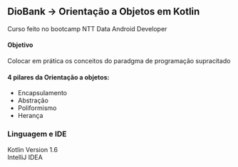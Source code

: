<h2> DioBank -> Orientação a Objetos em Kotlin</h2>
Curso feito no bootcamp NTT Data Android Developer<br>
<h4> Objetivo </h4>
Colocar em prática os conceitos do paradgma de programação supracitado
<h4> 4 pilares da Orientação a objetos:</h4>
<ul>
<li>Encapsulamento</li>
<li>Abstração</li>
<li>Poliformismo</li>
<li>Herança</li>
</ul>
<h3>Linguagem e IDE</h3>
Kotlin Version 1.6<br>
IntelliJ IDEA




